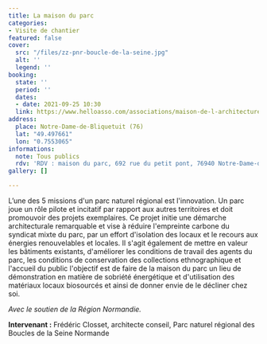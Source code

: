 ```yaml
---
title: La maison du parc
categories:
- Visite de chantier
featured: false
cover:
  src: "/files/zz-pnr-boucle-de-la-seine.jpg"
  alt: ''
  legend: ''
booking:
  state: ''
  period: ''
  dates:
  - date: 2021-09-25 10:30
  link: https://www.helloasso.com/associations/maison-de-l-architecture-de-normandie-le-forum/evenements/la-maison-du-parc
address:
  place: Notre-Dame-de-Bliquetuit (76)
  lat: "49.497661"
  lon: "0.7553065"
informations:
  note: Tous publics
  rdv: 'RDV : maison du parc, 692 rue du petit pont, 76940 Notre-Dame-de-Bliquetuit'
gallery: []

---
```

L’une des 5 missions d'un parc naturel régional est l'innovation. Un parc joue un rôle pilote et incitatif par rapport aux autres territoires et doit promouvoir des projets exemplaires. Ce projet initie une démarche architecturale remarquable et vise à réduire l'empreinte carbone du syndicat mixte du parc, par un effort d'isolation des locaux et le recours aux énergies renouvelables et locales. Il s'agit également de mettre en valeur les bâtiments existants, d'améliorer les conditions de travail des agents du parc, les conditions de conservation des collections ethnographique et l'accueil du public l'objectif est de faire de la maison du parc un lieu de démonstration en matière de sobriété énergétique et d'utilisation des matériaux locaux biosourcés et ainsi de donner envie de le décliner chez soi.

_Avec le soutien de la Région Normandie._

**Intervenant :** Frédéric Closset, architecte conseil, Parc naturel régional des Boucles de la Seine Normande